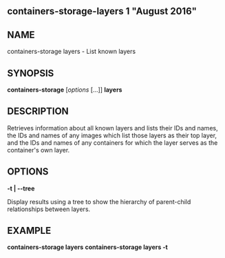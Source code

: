 ## containers-storage-layers 1 "August 2016"

## NAME
containers-storage layers - List known layers

## SYNOPSIS
**containers-storage** [*options* [...]] **layers**

## DESCRIPTION
Retrieves information about all known layers and lists their IDs and names, the
IDs and names of any images which list those layers as their top layer, and the
IDs and names of any containers for which the layer serves as the container's
own layer.

## OPTIONS
**-t | --tree**

Display results using a tree to show the hierarchy of parent-child
relationships between layers.

## EXAMPLE
**containers-storage layers**
**containers-storage layers -t**
